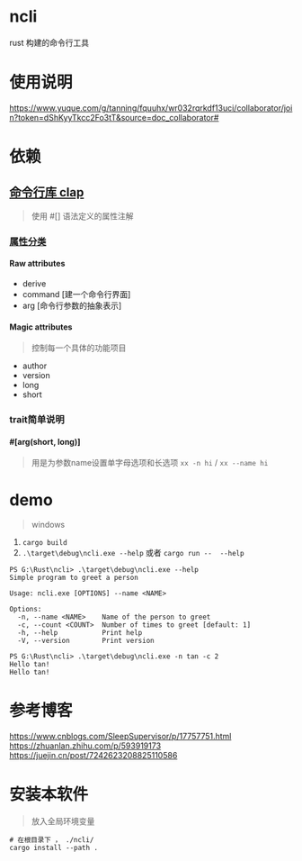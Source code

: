 # ncli
rust 构建的命令行工具

# 使用说明
https://www.yuque.com/g/tanning/fquuhx/wr032rqrkdf13uci/collaborator/join?token=dShKyyTkcc2Fo3tT&source=doc_collaborator#

# 依赖
## [命令行库 clap](https://docs.rs/clap/latest/clap/)
> 使用 #[] 语法定义的属性注解  

### [属性分类](https://docs.rs/clap/4.2.1/clap/_derive/index.html#terminology)
#### Raw attributes
> 
- derive
- command [建一个命令行界面]
- arg [命令行参数的抽象表示]


#### Magic attributes
>  控制每一个具体的功能项目
- author
- version
- long
- short

### trait简单说明
####   #[arg(short, long)]
> 用是为参数name设置单字母选项和长选项 `xx -n hi` / `xx --name hi`


# demo 
> windows 
1. `cargo build`
2. `.\target\debug\ncli.exe --help` 或者 `cargo run --  --help` 
```shell
PS G:\Rust\ncli> .\target\debug\ncli.exe --help
Simple program to greet a person

Usage: ncli.exe [OPTIONS] --name <NAME>

Options:
  -n, --name <NAME>    Name of the person to greet
  -c, --count <COUNT>  Number of times to greet [default: 1]
  -h, --help           Print help
  -V, --version        Print version

```
```shell
PS G:\Rust\ncli> .\target\debug\ncli.exe -n tan -c 2
Hello tan!
Hello tan!

```


# 参考博客
https://www.cnblogs.com/SleepSupervisor/p/17757751.html
https://zhuanlan.zhihu.com/p/593919173
https://juejin.cn/post/7242623208825110586


# 安装本软件 
> 放入全局环境变量  

```shell
# 在根目录下 ， ./ncli/
cargo install --path .
```